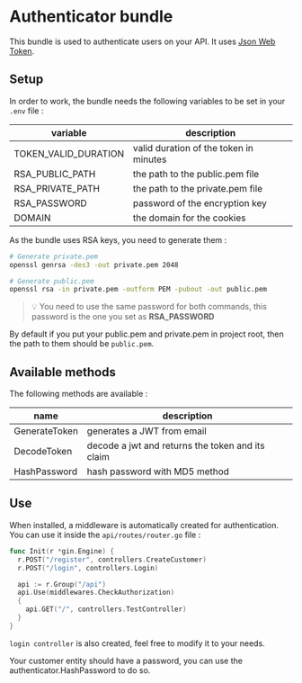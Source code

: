 # Authenticator bundle

This bundle is used to authenticate users on your API.
It uses [Json Web Token](https://en.wikipedia.org/wiki/JSON_Web_Token).

## Setup

In order to work, the bundle needs the following variables to be set in your `.env` file :

| variable             | description                            |
| -------------------- | -------------------------------------- |
| TOKEN_VALID_DURATION | valid duration of the token in minutes |
| RSA_PUBLIC_PATH      | the path to the public.pem file        |
| RSA_PRIVATE_PATH     | the path to the private.pem file       |
| RSA_PASSWORD         | password of the encryption key         |
| DOMAIN               | the domain for the cookies             |

As the bundle uses RSA keys, you need to generate them :

```sh
# Generate private.pem
openssl genrsa -des3 -out private.pem 2048

# Generate public.pem
openssl rsa -in private.pem -outform PEM -pubout -out public.pem
```

> 💡 You need to use the same password for both commands, this password is the one you set as **RSA_PASSWORD**

By default if you put your public.pem and private.pem in project root, then the path to them should be `public.pem`.

## Available methods

The following methods are available :

| name          | description                                      |
| ------------- | ------------------------------------------------ |
| GenerateToken | generates a JWT from email                       |
| DecodeToken   | decode a jwt and returns the token and its claim |
| HashPassword  | hash password with MD5 method                    |

## Use

When installed, a middleware is automatically created for authentication.
You can use it inside the `api/routes/router.go` file :

```go
func Init(r *gin.Engine) {
  r.POST("/register", controllers.CreateCustomer)
  r.POST("/login", controllers.Login)

  api := r.Group("/api")
  api.Use(middlewares.CheckAuthorization)
  {
    api.GET("/", controllers.TestController)
  }
}
```

`login controller` is also created, feel free to modify it to your needs.

Your customer entity should have a password, you can use the authenticator.HashPassword to do so.
